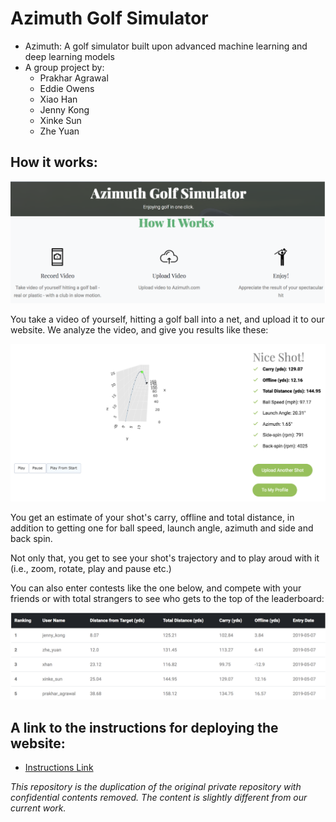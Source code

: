 # Azimuth Golf Simulator
- Azimuth: A golf simulator built upon advanced machine learning and deep learning models
- A group project by:
  - Prakhar Agrawal
  - Eddie Owens
  - Xiao Han
  - Jenny Kong
  - Xinke Sun
  - Zhe Yuan

## How it works:

![How It works](/images/how_it_works.png)

You take a video of yourself, hitting a golf ball into a net, and upload it to our website. We analyze the video, and give you results like these:

![Sample Results](/images/sample_result.png)

You get an estimate of your shot's carry, offline and total distance, in addition to getting one for ball speed, launch angle, azimuth and side and back spin.

Not only that, you get to see your shot's trajectory and to play aroud with it (i.e., zoom, rotate, play and pause etc.)

You can also enter contests like the one below, and compete with your friends or with total strangers to see who gets to the top of the leaderboard:

![Contest Leaderboard](/images/contest_leaderboard.png)

## A link to the instructions for deploying the website:
- [Instructions Link](https://github.com/Prakhar-USF/azimuth_golf_sim/tree/master/instructions)

*This repository is the duplication of the original private repository with confidential contents removed.*
*The content is slightly different from our current work.*
